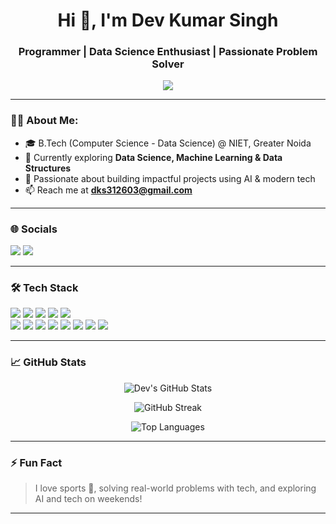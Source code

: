<h1 align="center">Hi 👋, I'm Dev Kumar Singh</h1>
<h3 align="center">Programmer | Data Science Enthusiast | Passionate Problem Solver</h3>

<p align="center">
  <img src="https://readme-typing-svg.herokuapp.com/?lines=Final+year+B.Tech+Student;Data+Science+Specialization;Tech+Explorer+🚀;Always+learning+new+things&center=true&width=500&height=45">
</p>

---

### 🧑‍💻 About Me:
- 🎓 B.Tech (Computer Science - Data Science) @ NIET, Greater Noida  
- 🌱 Currently exploring **Data Science, Machine Learning & Data Structures**  
- 🧠 Passionate about building impactful projects using AI & modern tech  
- 📫 Reach me at **dks312603@gmail.com**  

---

### 🌐 Socials

<p align="left">
  <a href="https://www.linkedin.com/in/dev-kumar-singh/" target="_blank"><img src="https://img.shields.io/badge/LinkedIn-blue?logo=linkedin&style=for-the-badge" /></a>
  <a href="https://github.com/DevKumarSingh262" target="_blank"><img src="https://img.shields.io/badge/GitHub-black?logo=github&style=for-the-badge" /></a>
</p>

---

### 🛠️ Tech Stack

<p align="left">
  <img src="https://img.shields.io/badge/Java-007396?style=for-the-badge&logo=java&logoColor=white" />
  <img src="https://img.shields.io/badge/Python-3776AB?style=for-the-badge&logo=python&logoColor=white" />
  <img src="https://img.shields.io/badge/SQL-4479A1?style=for-the-badge&logo=mysql&logoColor=white" />
  <img src="https://img.shields.io/badge/HTML5-e34c26?style=for-the-badge&logo=html5&logoColor=white" />
  <img src="https://img.shields.io/badge/CSS3-1572B6?style=for-the-badge&logo=css3&logoColor=white" />
  <br/>
  <img src="https://img.shields.io/badge/JavaFX-blueviolet?style=for-the-badge" />
  <img src="https://img.shields.io/badge/OpenCV-5C3EE8?style=for-the-badge&logo=opencv&logoColor=white" />
  <img src="https://img.shields.io/badge/TensorFlow-FF6F00?style=for-the-badge&logo=tensorflow&logoColor=white" />
  <img src="https://img.shields.io/badge/Apache%20OpenNLP-lightgrey?style=for-the-badge" />
  <img src="https://img.shields.io/badge/Twitter%20API-1DA1F2?style=for-the-badge&logo=twitter&logoColor=white" />
  <img src="https://img.shields.io/badge/Power%20BI-F2C811?style=for-the-badge&logo=powerbi&logoColor=black" />
  <img src="https://img.shields.io/badge/Microsoft%20Excel-217346?style=for-the-badge&logo=microsoft-excel&logoColor=white" />
  <img src="https://img.shields.io/badge/Pandas-150458?style=for-the-badge&logo=pandas&logoColor=white" />

</p>

---

### 📈 GitHub Stats

<p align="center">
  <img src="https://github-readme-stats.vercel.app/api?username=DevKumarSingh262&show_icons=true&theme=radical" alt="Dev's GitHub Stats" />
</p>

<p align="center">
  <img src="https://github-readme-streak-stats.herokuapp.com?user=DevKumarSingh262&theme=radical" alt="GitHub Streak" />
</p>

<p align="center">
  <img src="https://github-readme-stats.vercel.app/api/top-langs/?username=DevKumarSingh262&layout=compact&theme=radical" alt="Top Languages" />
</p>

---

### ⚡ Fun Fact

> I love sports 🏀, solving real-world problems with tech, and exploring AI and tech on weekends!

---

